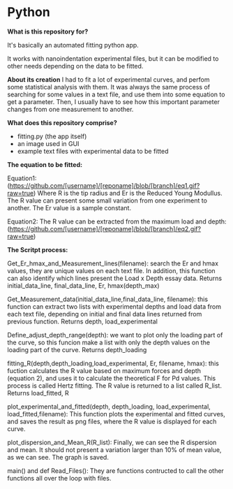 # Python
 
 <b>What is this repository for?</b>

It's basically an automated fitting python app.

It works with nanoindentation experimental files, but it can be modified to other needs depending on the data to be fitted.

 <b>About its creation</b>
I had to fit a lot of experimental curves, and perfom some statistical analysis with them.
It was always the same process of searching for some values in a text file, and use them into some equation to get a parameter. Then,  I usually have to see how this important parameter changes from one measurement to another. 

 <b>What does this repository comprise?</b>

- fitting.py (the app itself)
- an image used in GUI 
- example text files with experimental data to be fitted

<b>The equation to be fitted:</b>

Equation1:
(https://github.com/[username]/[reponame]/blob/[branch]/eq1.gif?raw=true)
Where R is the tip radius and Er is the Reduced Young Modullus.
The R value can present some small variation from one experiment to another. The Er value is a sample constant.

Equation2:
The R value can be extracted from the maximum load and depth:
(https://github.com/[username]/[reponame]/blob/[branch]/eq2.gif?raw=true)



<b>The Scritpt process:</b> 
 
Get_Er_hmax_and_Measurement_lines(filename):
 search the Er and hmax values, they are unique values on each text file. In addition, this function can also identify which lines present the Load x Depth           essay data.
 Returns initial_data_line, final_data_line, Er, hmax(depth_max)

Get_Measurement_data(initial_data_line,final_data_line, filename):
 this function can extract two lists with experimental depths and load data from each text file, depending on initial and final data lines returned from previous function.
 Returns depth, load_experimental

Define_adjust_depth_range(depth):
 we want to plot only the loading part of the curve, so this funcion make a list with only the depth values on the loading part of the curve.
 Returns depth_loading

fitting_R(depth,depth_loading,load_experimental, Er, filename, hmax):
 this fuction calculates the R value based on maximum forces and depth (equation 2), and uses it to calculate the theoretical F for Pd values. This process is called Hertz fitting. The R value is returned to a list called R_list.
Returns load_fitted, R 
 
plot_experimental_and_fitted(depth, depth_loading, load_experimental, load_fitted,filename):
This function plots the experimental and fitted curves, and saves the result as png files, where the R value is displayed for each curve.

plot_dispersion_and_Mean_R(R_list):
Finally, we can see the R dispersion and mean. It should not present a variation larger than 10% of mean value, as we can see. The graph is saved.

main() and def Read_Files():
They are functions contructed to call the other functions all over the loop with files.



 
 
 

 
 
 
 
